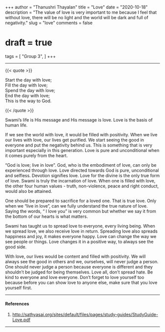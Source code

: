 +++
author = "Thanushri Thayalan"
title = "Love"
date = "2020-10-18"
description = "The value of love is very important to me because I feel that without love, there will be no light and the world will be dark and full of negativity."
slug = "love"
comments = false
# draft = true
tags = [
    "Group 3",
]
+++

---

{{< quote >}}
<p>Start the day with love; <br />
Fill the day with love; <br />
Spend the day with love; <br />
End the day with love; <br />
This is the way to God. <br /></p>
{{< /quote >}}

Swami’s life is His message and His message is love. Love is the basis of human life. 

If we see the world with love, it would be filled with positivity. When we live our lives with love, our lives get purified. We start seeing the good in everyone and put the negativity behind us. This is something that is very important especially in this generation. Love is pure and unconditional when it comes purely from the heart. 

“God is love; live in love”. God, who is the embodiment of love, can only be experienced through love. Love directed towards God is pure, unconditional and selfless. Devotion signifies love. Love for the divine is the only true form of love. Swami is truly the incarnation of love. When one is filled with love, the other four human values - truth, non-violence, peace and right conduct, would also be attained. 

One should be prepared to sacrifice for a loved one. That is true love. Only when we “live in love”, can we fully understand the true nature of love. Saying the words, “ I love you” is very common but whether we say it from the bottom of our hearts is what matters. 

Swami has taught us to spread love to everyone, every living being. When we spread love, we also receive love in return. Spreading love also spreads happiness and joy, it makes everyone happy. Love can change the way we see people or things. Love changes it in a positive way, to always see the good side. 

With love, our lives would be content and filled with positivity.  We will always see the good in others and we, ourselves, will never judge a person. One should never judge a person because everyone is different and they shouldn’t be judged for being themselves. Love all, don’t spread hate. Be kind to everyone and love everyone. Don’t forget to love yourself too because before you can show love to anyone else, make sure that you love yourself first. 

---

#### References

1. http://sathyasai.org/sites/default/files/pages/study-guides/StudyGuide-Love.pdf

---
